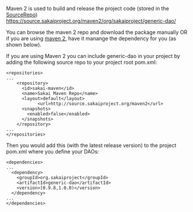 Maven 2 is used to build and release the project code (stored in the [SourceRepo](SourceRepo.md))
https://source.sakaiproject.org/maven2/org/sakaiproject/generic-dao/

You can browse the maven 2 repo and download the package manually OR if you are using [maven 2](http://maven.apache.org/), have it manange the dependency for you (as shown below).

If you are using Maven 2 you can include generic-dao in your project by adding the following source repo to your project root pom.xml:
```
<repositories>
...
    <repository>
      <id>sakai-maven</id>
      <name>Sakai Maven Repo</name>
      <layout>default</layout>
            <url>http://source.sakaiproject.org/maven2</url>
      <snapshots>
        <enabled>false</enabled>
      </snapshots>
    </repository>
...
</repositories>
```

Then you would add this (with the latest release version) to the project pom.xml where you define your DAOs:
```
<dependencies>
...
  <dependency>
    <groupId>org.sakaiproject</groupId>
    <artifactId>generic-dao</artifactId>
    <version>[0.9.8,1.0.0)</version>
  </dependency>
...
</dependencies>
```